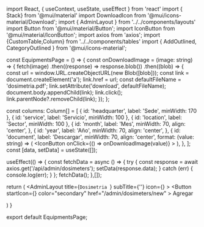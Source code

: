 import React, { useContext, useState, useEffect } from 'react'
import { Stack} from '@mui/material'
import DownloadIcon from '@mui/icons-material/Download';
import { AdminLayout } from '../../components/layouts'
import Button from '@mui/material/Button';
import IconButton from '@mui/material/IconButton';
import axios from 'axios';
import {CustomTable,Column} from '../../components/tables'
import { AddOutlined, CategoryOutlined } from '@mui/icons-material';

const EquipmentsPage = () => {
  const onDownloadImage = (image: string) => {
    fetch(image)
      .then((response) => response.blob())
      .then((blob) => {
        const url = window.URL.createObjectURL(new Blob([blob]));
        const link = document.createElement('a');
        link.href = url;
        const defaultFileName = 'dosimetria.pdf';
        link.setAttribute('download', defaultFileName);
        document.body.appendChild(link);
        link.click();
        link.parentNode?.removeChild(link);
      });
  };

  const columns: Column[] = [
    { id: 'headquarter', label: 'Sede', minWidth: 170 },
    { id: 'service', label: 'Servicio', minWidth: 100 },
    { id: 'location', label: 'Sector', minWidth: 100 },
    {
      id: 'month',
      label: 'Mes',
      minWidth: 70,
      align: 'center',
    },
    {
      id: 'year',
      label: 'Año',
      minWidth: 70,
      align: 'center',
    },
    {
      id: 'document',
      label: 'Descargar',
      minWidth: 70,
      align: 'center',
      format: (value: string) => (
        <IconButton
          onClick={() => onDownloadImage(value)}
        >
          <DownloadIcon />
        </IconButton>
      ),
    },
  ];
  const [data, setData] = useState([]);

  useEffect(() => {
    const fetchData = async () => {
      try {
        const response = await axios.get('/api/admin/dosimeters');
        setData(response.data);
      } catch (err) {
        console.log(err);
      }
    };
    fetchData();
  },[]);

  return (
    <AdminLayout
      title={`Dosimetria `}
      subTitle={''}
      icon={<CategoryOutlined />}
    >
      <Stack
        sx={{marginTop:4}}
        direction="column"
        justifyContent="space-between"
        alignItems="center"
        spacing={4}
      >
          <CustomTable
            columns={columns}
            data={data}
          />
        <Button
          startIcon={<AddOutlined />}
          color="secondary"
          href="/admin/dosimeters/new"
        >
          Agregar
        </Button>
      </Stack>
    </AdminLayout>


  )
}

export default EquipmentsPage;